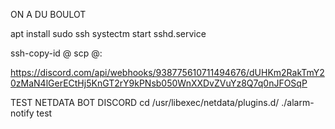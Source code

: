 ON A DU BOULOT

apt install sudo ssh
systectm start sshd.service

ssh-copy-id <username>@<ip>
scp <file> <username>@<ip>:<path>

https://discord.com/api/webhooks/938775610711494676/dUHKm2RakTmY20zMaN4lGerECtHj5KnGT2rY9kPNsb050WnXXDvZVuYz8Q7q0nJFOSqP

TEST NETDATA BOT DISCORD
cd /usr/libexec/netdata/plugins.d/
./alarm-notify test